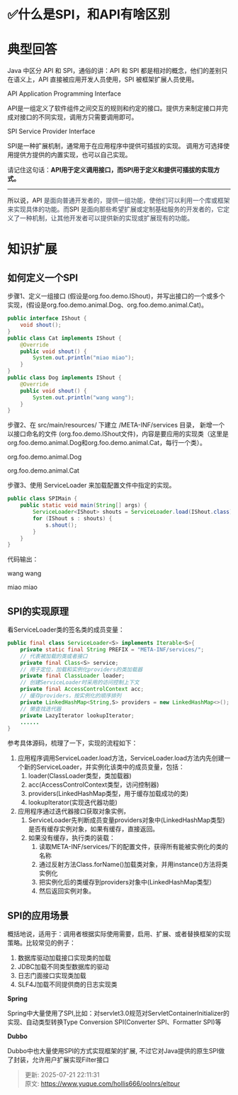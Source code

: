 # ✅什么是SPI，和API有啥区别

# 典型回答
Java 中区分 API 和 SPI，通俗的讲：API 和 SPI 都是相对的概念，他们的差别只在语义上，API 直接被应用开发人员使用，SPI 被框架扩展人员使用。



API Application Programming Interface



API是一组定义了软件组件之间交互的规则和约定的接口。提供方来制定接口并完成对接口的不同实现，调用方只需要调用即可。



SPI Service Provider Interface



SPI是一种扩展机制，通常用于在应用程序中提供可插拔的实现。 调用方可选择使用提供方提供的内置实现，也可以自己实现。



请记住这句话：**API用于定义调用接口，而SPI用于定义和提供可插拔的实现方式。**

****

所以说，API<font style="color:rgb(55, 65, 81);"> 是面向普通开发者的，提供一组功能，使他们可以利用一个库或框架来实现具体的功能。而</font>SPI<font style="color:rgb(55, 65, 81);"> 是面向那些希望扩展或定制基础服务的开发者的，它定义了一种机制，让其他开发者可以提供新的实现或扩展现有的功能。</font>

# 知识扩展
## 如何定义一个SPI
步骤1、定义一组接口 (假设是org.foo.demo.IShout)，并写出接口的一个或多个实现，(假设是org.foo.demo.animal.Dog、org.foo.demo.animal.Cat)。

```java
public interface IShout {
    void shout();
}
public class Cat implements IShout {
    @Override
    public void shout() {
    	System.out.println("miao miao");
	}
}
public class Dog implements IShout {
    @Override
    public void shout() {
    	System.out.println("wang wang");
    }
}
```

步骤2、在 src/main/resources/ 下建立 /META-INF/services 目录， 新增一个以接口命名的文件 (org.foo.demo.IShout文件)，内容是要应用的实现类（这里是org.foo.demo.animal.Dog和org.foo.demo.animal.Cat，每行一个类）。

org.foo.demo.animal.Dog

org.foo.demo.animal.Cat

步骤3、使用 ServiceLoader 来加载配置文件中指定的实现。

```java
public class SPIMain {
    public static void main(String[] args) {
        ServiceLoader<IShout> shouts = ServiceLoader.load(IShout.class);
        for (IShout s : shouts) {
        	s.shout();
        }
    }
}
```

代码输出：

wang wang

miao miao

## SPI的实现原理
看ServiceLoader类的签名类的成员变量：

```java
public final class ServiceLoader<S> implements Iterable<S>{
    private static final String PREFIX = "META-INF/services/";
    // 代表被加载的类或者接口
    private final Class<S> service;
    // 用于定位，加载和实例化providers的类加载器
    private final ClassLoader loader;
    // 创建ServiceLoader时采用的访问控制上下文
    private final AccessControlContext acc;
    // 缓存providers，按实例化的顺序排列
    private LinkedHashMap<String,S> providers = new LinkedHashMap<>();
    // 懒查找迭代器
    private LazyIterator lookupIterator;
    ......
}
```

参考具体源码，梳理了一下，实现的流程如下：

1. 应用程序调用ServiceLoader.load方法，ServiceLoader.load方法内先创建一个新的ServiceLoader，并实例化该类中的成员变量，包括：
    1. loader(ClassLoader类型，类加载器)
    2. acc(AccessControlContext类型，访问控制器)
    3. providers(LinkedHashMap类型，用于缓存加载成功的类)
    4. lookupIterator(实现迭代器功能)
2. 应用程序通过迭代器接口获取对象实例，
    1. ServiceLoader先判断成员变量providers对象中(LinkedHashMap类型)是否有缓存实例对象，如果有缓存，直接返回。
    2. 如果没有缓存，执行类的装载：
        1. 读取META-INF/services/下的配置文件，获得所有能被实例化的类的名称
        2. 通过反射方法Class.forName()加载类对象，并用instance()方法将类实例化
        3. 把实例化后的类缓存到providers对象中(LinkedHashMap类型）
        4. 然后返回实例对象。

## SPI的应用场景
概括地说，适用于：调用者根据实际使用需要，启用、扩展、或者替换框架的实现策略。比较常见的例子：

1. 数据库驱动加载接口实现类的加载
2. JDBC加载不同类型数据库的驱动
3. 日志门面接口实现类加载
4. SLF4J加载不同提供商的日志实现类



**Spring**

Spring中大量使用了SPI,比如：对servlet3.0规范对ServletContainerInitializer的实现、自动类型转换Type Conversion SPI(Converter SPI、Formatter SPI)等



**Dubbo**

Dubbo中也大量使用SPI的方式实现框架的扩展, 不过它对Java提供的原生SPI做了封装，允许用户扩展实现Filter接口



> 更新: 2025-07-21 22:11:31  
> 原文: <https://www.yuque.com/hollis666/oolnrs/eltpur>